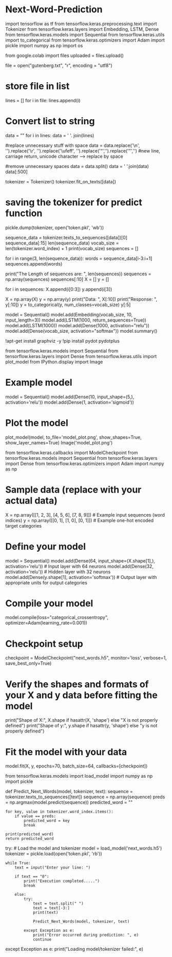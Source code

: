 # Next-Word-Prediction
import tensorflow as tf
from tensorflow.keras.preprocessing.text import Tokenizer
from tensorflow.keras.layers import Embedding, LSTM, Dense
from tensorflow.keras.models import Sequential
from tensorflow.keras.utils import to_categorical
from tensorflow.keras.optimizers import Adam
import pickle
import numpy as np
import os

from google.colab import files
uploaded = files.upload()

file = open("gutenberg.txt", "r", encoding = "utf8")

# store file in list
lines = []
for i in file:
    lines.append(i)

# Convert list to string
data = ""
for i in lines:
  data = ' '. join(lines)

#replace unnecessary stuff with space
data = data.replace('\n', '').replace('\r', '').replace('\ufeff', '').replace('“','').replace('”','')  #new line, carriage return, unicode character --> replace by space

#remove unnecessary spaces
data = data.split()
data = ' '.join(data)
data[:500]

tokenizer = Tokenizer()
tokenizer.fit_on_texts([data])

# saving the tokenizer for predict function
pickle.dump(tokenizer, open('token.pkl', 'wb'))

sequence_data = tokenizer.texts_to_sequences([data])[0]
sequence_data[:15]
len(sequence_data)
vocab_size = len(tokenizer.word_index) + 1
print(vocab_size)
sequences = []

for i in range(3, len(sequence_data)):
    words = sequence_data[i-3:i+1]
    sequences.append(words)

print("The Length of sequences are: ", len(sequences))
sequences = np.array(sequences)
sequences[:10]
X = []
y = []

for i in sequences:
    X.append(i[0:3])
    y.append(i[3])

X = np.array(X)
y = np.array(y)
print("Data: ", X[:10])
print("Response: ", y[:10])
y = to_categorical(y, num_classes=vocab_size)
y[:5]

model = Sequential()
model.add(Embedding(vocab_size, 10, input_length=3))
model.add(LSTM(1000, return_sequences=True))
model.add(LSTM(1000))
model.add(Dense(1000, activation="relu"))
model.add(Dense(vocab_size, activation="softmax"))
model.summary()

!apt-get install graphviz -y
!pip install pydot pydotplus

from tensorflow.keras.models import Sequential
from tensorflow.keras.layers import Dense
from tensorflow.keras.utils import plot_model
from IPython.display import Image

# Example model
model = Sequential()
model.add(Dense(10, input_shape=(5,), activation='relu'))
model.add(Dense(1, activation='sigmoid'))

# Plot the model
plot_model(model, to_file='model_plot.png', show_shapes=True, show_layer_names=True)
Image('model_plot.png')    

from tensorflow.keras.callbacks import ModelCheckpoint
from tensorflow.keras.models import Sequential
from tensorflow.keras.layers import Dense
from tensorflow.keras.optimizers import Adam
import numpy as np

# Sample data (replace with your actual data)
X = np.array([[1, 2, 3], [4, 5, 6], [7, 8, 9]])  # Example input sequences (word indices)
y = np.array([[0, 1], [1, 0], [0, 1]])  # Example one-hot encoded target categories

# Define your model
model = Sequential()
model.add(Dense(64, input_shape=(X.shape[1],), activation='relu'))  # Input layer with 64 neurons
model.add(Dense(32, activation='relu'))  # Hidden layer with 32 neurons
model.add(Dense(y.shape[1], activation='softmax'))  # Output layer with appropriate units for output categories

# Compile your model
model.compile(loss="categorical_crossentropy", optimizer=Adam(learning_rate=0.001))

# Checkpoint setup
checkpoint = ModelCheckpoint("next_words.h5", monitor='loss', verbose=1, save_best_only=True)

# Verify the shapes and formats of your X and y data before fitting the model
print("Shape of X:", X.shape if hasattr(X, 'shape') else "X is not properly defined")
print("Shape of y:", y.shape if hasattr(y, 'shape') else "y is not properly defined")

# Fit the model with your data
model.fit(X, y, epochs=70, batch_size=64, callbacks=[checkpoint])


from tensorflow.keras.models import load_model
import numpy as np
import pickle

def Predict_Next_Words(model, tokenizer, text):
    sequence = tokenizer.texts_to_sequences([text])
    sequence = np.array(sequence)
    preds = np.argmax(model.predict(sequence))
    predicted_word = ""

    for key, value in tokenizer.word_index.items():
        if value == preds:
            predicted_word = key
            break

    print(predicted_word)
    return predicted_word

try:
    # Load the model and tokenizer
    model = load_model('next_words.h5')
    tokenizer = pickle.load(open('token.pkl', 'rb'))

    while True:
        text = input("Enter your line: ")

        if text == "0":
            print("Execution completed.....")
            break

        else:
            try:
                text = text.split(" ")
                text = text[-3:]
                print(text)

                Predict_Next_Words(model, tokenizer, text)

            except Exception as e:
                print("Error occurred during prediction: ", e)
                continue

except Exception as e:
    print("Loading model/tokenizer failed:", e)
